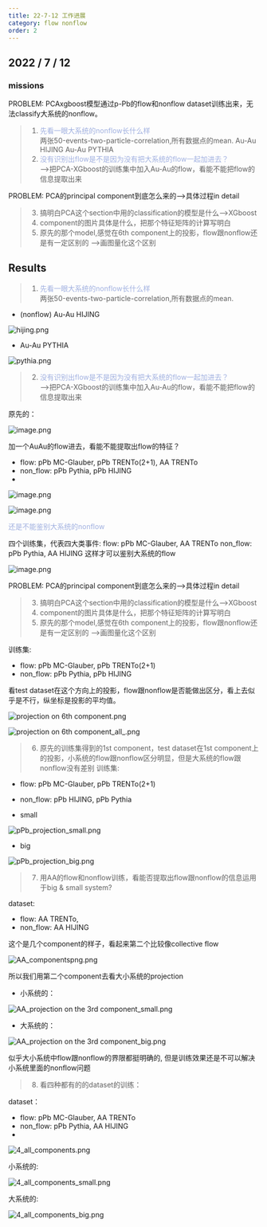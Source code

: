```yaml
---
title: 22-7-12 工作进展
category: flow nonflow
order: 2
---
```


## 2022 / 7 / 12
### missions

PROBLEM: PCAxgboost模型通过p-Pb的flow和nonflow dataset训练出来，无法classify大系统的nonflow。
>1. <font color=NavyBlue>先看一眼大系统的nonflow长什么样</font><br>两张50-events-two-particle-correlation,所有数据点的mean.
    Au-Au HIJING
    Au-Au PYTHIA
>2. <font color=NavyBlue>没有识别出flow是不是因为没有把大系统的flow一起加进去？</font><br>-->把PCA-XGboost的训练集中加入Au-Au的flow，看能不能把flow的信息提取出来

PROBLEM: PCA的principal component到底怎么来的-->具体过程in detail
>3. 搞明白PCA这个section中用的classification的模型是什么-->XGboost
>4. component的图片具体是什么，把那个特征矩阵的计算写明白
>5. 原先的那个model,感觉在6th component上的投影，flow跟nonflow还是有一定区别的
    -->画图量化这个区别

## Results

>1. <font color=NavyBlue>先看一眼大系统的nonflow长什么样</font><br>两张50-events-two-particle-correlation,所有数据点的mean.

* (nonflow) Au-Au HIJING

![hijing.png](https://s2.loli.net/2022/07/12/gdp4hAlmbETa5v3.png)

* Au-Au PYTHIA

![pythia.png](https://s2.loli.net/2022/07/12/4YqdfQamx7Gr3Cg.png)


>2. <font color=NavyBlue>没有识别出flow是不是因为没有把大系统的flow一起加进去？</font><br>-->把PCA-XGboost的训练集中加入Au-Au的flow，看能不能把flow的信息提取出来

原先的：

![image.png](https://s2.loli.net/2022/07/13/zyoq7BWiRFbpJAa.png)

加一个AuAu的flow进去，看能不能提取出flow的特征？
* flow: pPb MC-Glauber, pPb TRENTo(2+1), AA TRENTo
* non_flow: pPb Pythia, pPb HIJING
*
![image.png](https://s2.loli.net/2022/07/13/TXM2ZzSxheyKbG9.png)

![image.png](https://s2.loli.net/2022/07/13/Iax7i4HMuZFrG3P.png)

<font color=NavyBlue>还是不能鉴别大系统的nonflow</font>

四个训练集，代表四大类事件:
flow: pPb MC-Glauber, AA TRENTo
non_flow: pPb Pythia, AA HIJING
这样才可以鉴别大系统的flow

![image.png](https://s2.loli.net/2022/07/13/JmQeUg3TbkR5HOZ.png)

PROBLEM: PCA的principal component到底怎么来的-->具体过程in detail
>3. 搞明白PCA这个section中用的classification的模型是什么-->XGboost
>4. component的图片具体是什么，把那个特征矩阵的计算写明白
>5. 原先的那个model,感觉在6th component上的投影，flow跟nonflow还是有一定区别的
    -->画图量化这个区别

训练集:
* flow: pPb MC-Glauber, pPb TRENTo(2+1)
* non_flow: pPb Pythia, pPb HIJING

看test dataset在这个方向上的投影，flow跟nonflow是否能做出区分，看上去似乎是不行，纵坐标是投影的平均值。

![projection on 6th component.png](https://s2.loli.net/2022/07/12/tnzo9jqcw1ZOk5K.png)

![projection on 6th component_all_.png](https://s2.loli.net/2022/07/13/kCV71tEvxNP2MKO.png)

>6. 原先的训练集得到的1st component，test dataset在1st component上的投影，小系统的flow跟nonflow区分明显，但是大系统的flow跟nonflow没有差别
训练集:
* flow: pPb MC-Glauber, pPb TRENTo(2+1)
* non_flow: pPb HIJING,  pPb Pythia


* small

![pPb_projection_small.png](https://s2.loli.net/2022/07/13/McdhHIZanGxBL1E.png)

* big

![pPb_projection_big.png](https://s2.loli.net/2022/07/13/lx7OMIK8roXqEmc.png)

>7. 用AA的flow和nonflow训练，看能否提取出flow跟nonflow的信息运用于big & small system?

dataset:
* flow: AA TRENTo,
* non_flow: AA HIJING

这个是几个component的样子，看起来第二个比较像collective flow

![AA_componentspng.png](https://s2.loli.net/2022/07/13/nzafUReVjxOZEqK.png)

所以我们用第二个component去看大小系统的projection

* 小系统的：

![AA_projection on the 3rd component_small.png](https://s2.loli.net/2022/07/13/4wV5oStYIMHB9RF.png)

* 大系统的：

![AA_projection on the 3rd component_big.png](https://s2.loli.net/2022/07/13/PSCx2iQ8YdyFH1p.png)

似乎大小系统中flow跟nonflow的界限都挺明确的, 但是训练效果还是不可以解决小系统里面的nonflow问题

>8. 看四种都有的的dataset的训练：

dataset：
* flow: pPb MC-Glauber, AA TRENTo
* non_flow: pPb Pythia, AA HIJING
*
![4_all_components.png](https://s2.loli.net/2022/07/13/2gvjibZIh9GdEX5.png)

小系统的:

![4_all_components_small.png](https://s2.loli.net/2022/07/13/NGw89QtVOv2CMA5.png)

大系统的:

![4_all_components_big.png](https://s2.loli.net/2022/07/13/psDM5ASLvluBHdK.png)